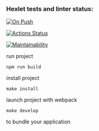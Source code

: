 ### Hexlet tests and linter status:

[![On Push](https://github.com/anagranfd/frontend-project-11/actions/workflows/onpush-check.yml/badge.svg)](https://github.com/anagranfd/frontend-project-11/actions/workflows/onpush-check.yml)

[![Actions Status](https://github.com/anagranfd/frontend-project-11/workflows/hexlet-check/badge.svg)](https://github.com/anagranfd/frontend-project-11/actions)

[![Maintainability](https://api.codeclimate.com/v1/badges/c95071ba6dded987282b/maintainability)](https://codeclimate.com/github/anagranfd/frontend-project-11/maintainability)

run project

```
npm run build
```

install project

```
make install
```

launch project with webpack

```
make develop
```

to bundle your application
